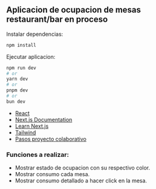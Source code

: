 ## Aplicacion de ocupacion de mesas restaurant/bar en proceso

Instalar dependencias: 

```bash
npm install
```
Ejecutar aplicacion:

```bash
npm run dev
# or
yarn dev
# or
pnpm dev
# or
bun dev
```

- [React](https://react.dev/)
- [Next.js Documentation](https://nextjs.org/docs)
- [Learn Next.js](https://nextjs.org/learn) 
- [Tailwind](https://tailwindcss.com)
- [Pasos proyecto colaborativo](https://gist.github.com/BCasal/026e4c7f5c71418485c1#file-colaborar-proyecto-github-markdown)
### Funciones a realizar: 
- Mostrar estado de ocupacion con su respectivo color.
- Mostrar consumo cada mesa.
- Mostrar consumo detallado a hacer click en la mesa.

